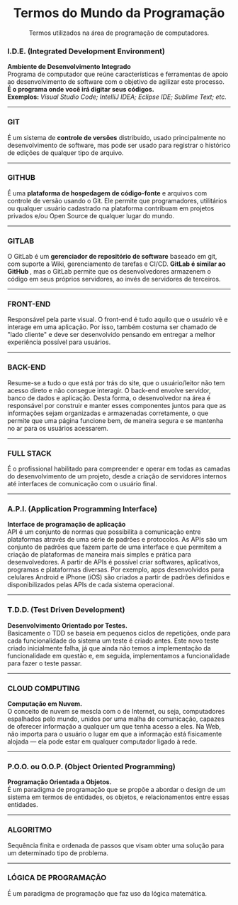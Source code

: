 <h1 align="center"> Termos do Mundo da Programação </h1>
<p align="center"> Termos utilizados na área de programação de computadores. </p>

<h3> I.D.E. (Integrated Development Environment) </h3>
  <p><b> Ambiente de Desenvolvimento Integrado </b><br>
Programa de computador que reúne características e ferramentas de apoio ao desenvolvimento de software com o objetivo de agilizar este processo.<br>
<b> É o programa onde você irá digitar seus códigos. </b><br>
<b> Exemplos: </b> <i> Visual Studio Code; IntelliJ IDEA; Eclipse IDE; Sublime Text; etc. </i>
  </p>
<hr>
<h3> GIT </h3>
  <p> É um sistema de <b>controle de versões</b> distribuído, usado principalmente no desenvolvimento de software, mas pode ser usado para registrar o histórico de edições de   qualquer tipo de arquivo.
  </p>
<hr>
<h3> GITHUB </h3>
  <p> É uma <b>plataforma de hospedagem de código-fonte</b> e arquivos com controle de versão usando o Git. Ele permite que programadores, utilitários ou qualquer usuário       cadastrado na plataforma contribuam em projetos privados e/ou Open Source de qualquer lugar do mundo.
  </p>
<hr>
<h3> GITLAB </h3>
  <p> O GitLab é um <b>gerenciador de repositório de software</b> baseado em git, com suporte a Wiki, gerenciamento de tarefas e CI/CD. <b> GitLab é similar ao GitHub </b>, mas o GitLab permite que os desenvolvedores armazenem o código em seus próprios servidores, ao invés de servidores de terceiros.
  </p>
<hr>
<h3> FRONT-END </h3>
  <p> Responsável pela parte visual. O front-end é tudo aquilo que o usuário vê e interage em uma aplicação. Por isso, também costuma ser chamado de "lado cliente" e deve ser desenvolvido pensando em entregar a melhor experiência possível para usuários.
  </p>
<hr>
<h3> BACK-END </h3>
  <p> Resume-se a tudo o que está por trás do site, que o usuário/leitor não tem acesso direto e não consegue interagir. O back-end envolve servidor, banco de dados e aplicação. Desta forma, o desenvolvedor na área é responsável por construir e manter esses componentes juntos para que as informações sejam organizadas e armazenadas corretamente, o que permite que uma página funcione bem, de maneira segura e se mantenha no ar para os usuários acessarem.
  </p>
<hr>
<h3> FULL STACK </h3>
  <p> É o profissional habilitado para compreender e operar em todas as camadas do desenvolvimento de um projeto, desde a criação de servidores internos até interfaces de comunicação com o usuário final.
  </p>
<hr>
<h3> A.P.I. (Application Programming Interface) </h3>
  <p> <b> Interface de programação de aplicação </b><br>
API é um conjunto de normas que possibilita a comunicação entre plataformas através de uma série de padrões e protocolos. As APIs são um conjunto de padrões que fazem parte de uma interface e que permitem a criação de plataformas de maneira mais simples e prática para desenvolvedores. A partir de APIs é possível criar softwares, aplicativos, programas e plataformas diversas. Por exemplo, apps desenvolvidos para celulares Android e iPhone (iOS) são criados a partir de padrões definidos e disponibilizados pelas APIs de cada sistema operacional.
  </p>
<hr>
<h3> T.D.D. (Test Driven Development) </h3>
  <p><b> Desenvolvimento Orientado por Testes. </b><br>
Basicamente o TDD se baseia em pequenos ciclos de repetições, onde para cada funcionalidade do sistema um teste é criado antes. Este novo teste criado inicialmente falha, já que ainda não temos a implementação da funcionalidade em questão e, em seguida, implementamos a funcionalidade para fazer o teste passar.
  </p>
<hr>
<h3> CLOUD COMPUTING </h3>
  <p><b> Computação em Nuvem. </b><br>
O conceito de nuvem se mescla com o de Internet, ou seja, computadores espalhados pelo mundo, unidos por uma malha de comunicação, capazes de oferecer informação a qualquer um que tenha acesso a eles. Na Web, não importa para o usuário o lugar em que a informação está fisicamente alojada — ela pode estar em qualquer computador ligado à rede.
  </p>
<hr>
<h3> P.O.O. ou O.O.P. (Object Oriented Programming) </h3>
  <p><b> Programação Orientada a Objetos.</b><br>
É um paradigma de programação que se propõe a abordar o design de um sistema em termos de entidades, os objetos, e relacionamentos entre essas entidades.
  </p>
<hr>
<h3>ALGORITMO</h3>
  <p>Sequência finita e ordenada de passos que visam obter uma solução para um determinado tipo de problema.</p>
<hr>
<h3>LÓGICA DE PROGRAMAÇÃO</h3>
  <p>É um paradigma de programação que faz uso da lógica matemática.</p>
